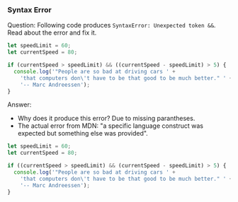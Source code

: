 

### Syntax Error

Question: Following code produces `SyntaxError: Unexpected token &&`. Read about the error and fix it.

```javascript
let speedLimit = 60;
let currentSpeed = 80;

if (currentSpeed > speedLimit) && ((currentSpeed - speedLimit) > 5) {
  console.log('"People are so bad at driving cars ' +
    'that computers don\'t have to be that good to be much better." ' +
    '-- Marc Andreessen');
}
```

Answer:

* Why does it produce this error? Due to missing parantheses.
* The actual error from MDN: "a specific language construct was expected but something else was provided".

```javascript
let speedLimit = 60;
let currentSpeed = 80;

if ((currentSpeed > speedLimit) && (currentSpeed - speedLimit) > 5) {
  console.log('"People are so bad at driving cars ' +
    'that computers don\'t have to be that good to be much better." ' +
    '-- Marc Andreessen');
}
```